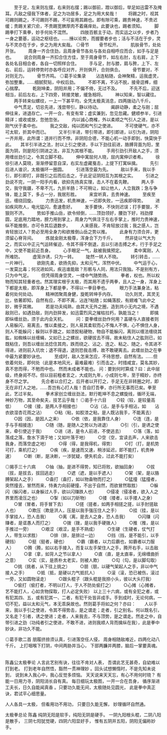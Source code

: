 <!-- { "loadSidebar": true } -->
　　至于足，左来则左摆，右来则右摆；踢以御前，蹬以御后，举足如迅雷不及掩耳。凡敌之侵我下体者，足之为功居多，足之为用大矣哉！
　　将踢之时，视其可踢则踢之，不可踢则不踢，不可妄用其踢也。即有隙可乘，踢贵神速，不贵迟缓；贵踢关紧穴俞，不贵踢宽髀厚肉不着痛痒处。此要诀也，踢者须知。
　　脚踢拳打下乘拳，妙手何处不混然。
　　四肢百骸主于动，而实运之以步，步者乃一身之要基，运动之枢纽也。……捶以论势，而握要者步也；活与不活在于步，灵与不灵亦在于步，步之为用大矣哉。
◎骨节
　　骨节松开。
　　肌肤骨节，处处开张。
　　周身一齐合住劲，且周身骨节各处与各处自相呼应而合，如手与足是也。
　　说合则周身一齐扣合住方佳，至于周身骨节，如左右肘，左右肩，上下各处名目相合者，各自一切照样合住。
　　手与足，肘与膝，肩与胯，上下、左右、前后，运转停势时亦各呼应对齐，开则俱开，合则俱合。
　　骨节要对，不对则无力。
　　骨节齐鸣。
◎葛手论集录 
　　沾连粘随，会神聚精，运我虚灵，弥加整重。……细腻熨贴，中权后劲。
　　不即不离，不沾不脱，接骨逗榫，细心揣摩。
　　乾刚坤柔，阴阳并用；不偏不倚，无过不及。
　　不先不后，迎送相当，前后左右，上下四旁，转接灵敏，缓急相将。
　　神以知来，智以藏往。
　　两手转来似螺纹，一上一下甚平均，全凭太极真消息，四两拨动八千斤。
　　中气贯足，切忌先进，浅尝带引，静以待动。
　　阖辟动静，柔之与刚；屈伸往来，进退存亡。一开一合，有变有常；虚实兼到，忽见忽藏。健顺参半，引进精详；或收或放，忽弛忽张。
　　内以诚心商榷，外以柔顺之气引人之进，是以刚气伏于柔中也。
　　我之交敌，纯以团和气引之使进。
　　不可使硬气，亦不可太软，折其中而已。
　　又半引半进，带引带进，即引即进，以引为进，阴阳一齐并用，此所谓：道并行而不悖。非阴阳合德，不能心机一动手即到，快莫快于此。　　其半引半进之法，肘以上引之使进，手以下劲往前进，胳膊背面为阳，里面为阴，则是阳引阴进之法，非互为其根不能。
　　手用引劲引开敌人之手，须用缠丝劲引之，令其立脚不稳。
　　伸中寓屈何人晓，屈内寓伸识者希。
　　徐徐引进人莫晓，渐渐停留意自深，右实左虚藏戛击，上提下打寓纵擒。
　　先引后进人谁识，太极循环一圈圆。
　　引进落空最为先。
　　敌以手来，我以手引，即引即打，非既引之后而后击之，于此足证阴阳互为其根之实。
　　引进之劲说不完，一阴一阳手内看，欲抑先扬真实理，击人不在着先鞭。
　　两人手交，我守我疆，不卑不亢，九折羊肠；不可稍让，如让他人，人立我跌；急与争锋，能上莫下，多占一分，我居形胜。
　　来宜听真，去贵神速。
　　至疾至迅，缠绕回旋。
　　力贵迅发，机贵神速，一迟即失败，一迅疾即得势。
　　进如疾风吹人，电光猛闪，愈速愈好。
　　发手要快，不快则迟误；打手要狠，不狠则不济。
　　势如手推山岳，欲令倾倒，……顶劲领好，腰劲下好，裆劲撑圆，足底用力踏地，膀力用到掌上，周身力气俱注于左右手掌上，推时力贵神速，纵不能推倒，亦可令其后退数步。
　　人来感我，不肯轻放过我；我之感人，岂肯轻放过人？势必至用全身力和欲推倒山岳之势以推。
　　此身有力须合并，更须留心脊背间。
　　炼就金刚太极尊，浑身合下力千斤。
　　然非徒以气大为之，而实以中正元气运转催迫，令其不得不倒退，且以引进击搏之术，行于手足之中，又使不能前近吾身。
　　心手眼足一气，敌被我擒预定。
　　柔中寓刚，人所难防。
　　虚笼诈诱，只为一转。
　　陡然一转人不晓。
　　转引转击，……一片神行。
　　欲刚先柔，欲扬先抑，太和元气，浑然中伏。
　　中气运于心，一发莫比毒；何况进如风，疾迅谁能敌？形骸与人同，用法只我独。不是别有方，只为中气足。
　　但凭得周身空灵，一缕中气随势扬。
　　拳者，权也。所以权物而知其轻重者也。然其理实根乎太极，而其用不遗乎两拳，且人之一身，浑身上下都是太极，即浑身上下都是拳，不得以一拳目拳也。
　　眼力手法兼身法，粘着何处何处动。
　　精神团聚周身健，旋乾转坤手内存。
　　功久则灵，其灵无比，依著即知，自然有应，不即不离，沾连?粘随；如蝇落胶，有翅难飞此中之妙，微乎其微。
　　若是功夫纯熟，由其大无外之圈，造到共小无内之境，不遇敌则已，如遇劲敌，则内劲猝发，如迅雷烈风之摧枯拉朽，孰能当之！
　　即擒即纵缠丝劲，须于此内会天机。
　　问：耍拳缠丝劲作何用？盖硬与人直接者则人易躲闪，易离去，惟以柔接之，则人易其柔软而心不悔人不惧，心不惧住人身，则人不能躲闪；躲则以手跟之，如漆胶粘硬物，物自不能躲闪，离则以缠法缠绕其肱，如蜘蛛以丝缠蝇，又如已上之螺丝，欲硬拔去不得。故未粘住人之肱则已，如既粘住，则吾以缠丝法捻住其肉，跌而绕之、沾之、连之、粘之、随之，令其进不得进，进则前入坑坎；退不得退，退则恐我击搏，故不敢硬离去。此缠丝劲之在拳中最为紧要妙诀也。
　　至成时，敌人怎来怎应，不待思想，自然有法。……但依着何处，即何处（此是本地风光，最难最难）引而击之，时措咸宜，莫名其妙，真不思而得，不勉而中也。
然而未成者不能也。
问：要到何时算成？曰：此中层级，终身阅不尽。但以目前粗者言之，大成则九年，小成则七年，至于精妙，亦终身不尽之学。
　　先合者以合打之，后开者以开打之，手足无在非转圈之时，即无在非打人之地，……吾岂有心打人哉！吾自打吾拳，亦行所无事而已矣。拳至此，艺过半矣。
　　拳术家创立缠丝劲法，默行乾坤不息之螺旋线，循环无端，神妙万物，其至命矣夫，技艺云乎哉！
◎曷手十六目 
　　○较（较，是较量高低）
　　○接（接，是两人手相接也）
　　○沾（沾，是手与手相沾，如　　沾衣欲湿杏花雨之沾）
　　○粘（粘，如胶漆之粘，是人既沾我手，不能离去）
　　○因（因，是因人之来）
　　○依（依，是我靠住人身）
　　○连（连，是手与手相接连）
　　○随（随，是随人之势以为进退）
　　○引（引，是诱之使来，牵引使近于我）
　　○进（进，是令人前进，不使逃去）
　　○落（落，如落成之落，詹水下滴于地；又如叶落于地）
　　○空（空，宜读去声，人来欲击我身，而落空虚之地）
　　○得（得，是我得机，得势）
　　○打（打，是机势可打，乘机打之）
　　○疾（疾，是速而又速，稍涉延迟，即不能打，机贵神速）
　　○断（断，是决断，一涉犹疑，便失机会，过此不能打矣） 

◎揭手三十六病 
　　○抽（抽，是进不得势，知已将败，欲抽回身）
　　○拔（拔，是拔去，拔回逃走）
　　○遮（遮，是以手遮人）
　　○架（架，是以胳膊架起人之手）
　　○盍打（盍打，如以物盍物而打之）
　　○猛撞（猛撞者，突然撞去，冒然而来，恃勇力向前硬撞，不出于自然，而欲冒然取胜）
　　○躲闪（躲闪者，以身躲过人手，欲以闪赚跌人也）
　　○侵凌（侵凌者，欲入人之界里而凌压之也）
　　○掣（如以刀斫物）
　　○搂（搂者，以手搂人之身）
　　○冒（冒者，将手冒下去）
　　○搓（搓者，如两手相搓之搓，以手肘搓敌人也）
　　○欺压（欺是洪人，压是以我手强压住人之手）
　　○挂（挂，是以手掌挂人，恐人击我）
　　○离（离，是去人之身，恐人击我）
　　○闪赚（闪赚者，是诓愚人而打之）
　　○拨（拨，是以我手硬拨人）
　　○推（推，是以手推过一旁）
　　○艰涩（艰涩，是手不熟成）
　　○生硬（生硬者，仗气打人，带生以求胜）
　　○排（排，是排过一边）
　　○挡（挡，是不能引，以手硬挡）
　　○挺（挺者，硬也）
　　○霸（霸者，以力后霸也，如霸者以力服人）
　　○腾（腾，如以右手接入，而复以左手架住人之手，腾开右手，以击敌人）
　　○拿（拿，如背人之节以拿人）
　　○直（直，是太直率，无绵缠曲折之意）
　　○实（实，是质朴太老实，则被人欺）
　　○勾（勾，是以脚勾取）
　　○挑（挑者，从下往上挑之）
　　○朋（朋，以硬气架起人之手，非以中气接人之手）
　　○抵（抵，是硬以力气抵抗人）
　　○滚（滚，恐已被伤，滚过一旁，又如圆物滚走）
　　○跟头棍子（跟头棍是我捺小头，彼以大头打我）
　　○偷打（偷打者，不明以打人，于人不防处偷打之）
　　○心摊（心摊者，艺不能打人，心如贪物探取，打人必定失败）
以上三十六病，或有全犯之者，或有犯其四、五，或有犯其一、二者，有犯干处皆非成手。手到成时，无论何病，一切不犯，益以太和元气，本无乖戾故也。然则葛手将如之何？亦曰：　　人以手来，我以手引之使进，令其不得势击，是之谓走；走者，引之别名。何以既名引，又名走？引者，诱之使进；走者，人来我去，不与顶势，是之谓走。然走之中，自带引进之劲（功纯者引之使进，不敢不进，进则我顺人背而擒纵在我），此是拳中妙诀，非功久不能。

◎葛手歌二首
朋履挤捺须认真，引进落空任人侵，
周身相随敌难近，四两化动八千斤。
上打咽喉下打阴，中间两胁并当心，
下部两臁并两膝，脑后一掌要真魂。
　

陈鑫公太极拳论
人言此艺别有诀，往往不肯对人表，
吾谓此艺无甚奇，自幼难以打到老。
打到老年自然悟，豁然一贯神理妙
。回头试想懒惰时，不是先知未说到，
说到未入我心中，我心反觉多烦恼。
天天说来天天忘，有心不用何时晓？
有能一日用力寻，阴阳消长自有真。
每日细玩太极图，一开一合在吾身，
循序渐进工夫长，日久自能闻真香
。只要功久能无间，太极随处见圆光，
此是拳中真正诀，君试平心细思量。

人人各具一太极，
但看用功不用功，
只要日久能无懈，
妙理循环自然通。

太极拳总论 陈鑫
纯阴无阳是软手，纯阳无阴是硬手。
一阴九阳根头棍，二阴八阳是散手，
三阴七阳犹觉硬，四阴六阳显好手，
惟有五阴并五阳，阴阳无偏称妙手。
